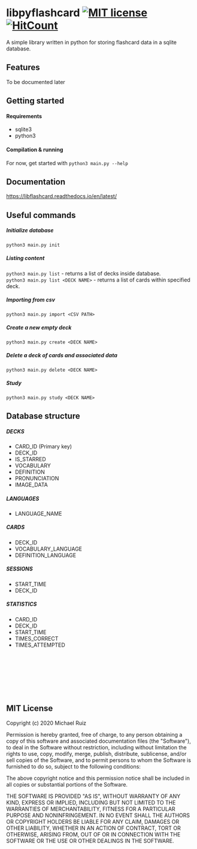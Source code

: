 # libpyflashcard [![MIT license](https://img.shields.io/badge/License-MIT-blue.svg)](https://lbesson.mit-license.org/) [![HitCount](http://hits.dwyl.com/mruiz42/libflashcard.svg)](http://hits.dwyl.com/mruiz42/libpyflashcard)

A simple library written in python for storing flashcard data in a sqlite database. 
## Features
To be documented later

## Getting started
#### Requirements
* sqlite3
* python3
#### Compilation & running
For now, get started with `python3 main.py --help`
## Documentation
https://libflashcard.readthedocs.io/en/latest/
## Useful commands
##### Initialize database
`python3 main.py init`
##### Listing content
`python3 main.py list` - returns a list of decks inside database.
<br>`python3 main.py list <DECK NAME>` - returns a list of cards within specified deck. </br>
##### Importing from csv
`python3 main.py import <CSV PATH>`
##### Create a new empty deck
`python3 main.py create <DECK NAME>` 
##### Delete a deck of cards and associated data
`python3 main.py delete <DECK NAME>`
##### Study
`python3 main.py study <DECK NAME>`




## Database structure
##### DECKS
* CARD_ID (Primary key)
* DECK_ID
* IS_STARRED
* VOCABULARY
* DEFINITION
* PRONUNCIATION
* IMAGE_DATA
##### LANGUAGES
* LANGUAGE_NAME
##### CARDS
* DECK_ID
* VOCABULARY_LANGUAGE
* DEFINITION_LANGUAGE
##### SESSIONS
* START_TIME
* DECK_ID
##### STATISTICS
* CARD_ID
* DECK_ID
* START_TIME
* TIMES_CORRECT
* TIMES_ATTEMPTED
<br></br>
<br></br>
<br></br>
<br></br>

## MIT License

Copyright (c) 2020 Michael Ruiz

Permission is hereby granted, free of charge, to any person obtaining a copy
of this software and associated documentation files (the "Software"), to deal
in the Software without restriction, including without limitation the rights
to use, copy, modify, merge, publish, distribute, sublicense, and/or sell
copies of the Software, and to permit persons to whom the Software is
furnished to do so, subject to the following conditions:

The above copyright notice and this permission notice shall be included in all
copies or substantial portions of the Software.

THE SOFTWARE IS PROVIDED "AS IS", WITHOUT WARRANTY OF ANY KIND, EXPRESS OR
IMPLIED, INCLUDING BUT NOT LIMITED TO THE WARRANTIES OF MERCHANTABILITY,
FITNESS FOR A PARTICULAR PURPOSE AND NONINFRINGEMENT. IN NO EVENT SHALL THE
AUTHORS OR COPYRIGHT HOLDERS BE LIABLE FOR ANY CLAIM, DAMAGES OR OTHER
LIABILITY, WHETHER IN AN ACTION OF CONTRACT, TORT OR OTHERWISE, ARISING FROM,
OUT OF OR IN CONNECTION WITH THE SOFTWARE OR THE USE OR OTHER DEALINGS IN THE
SOFTWARE.
